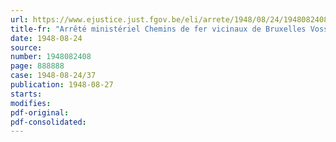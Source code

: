 ```yaml
---
url: https://www.ejustice.just.fgov.be/eli/arrete/1948/08/24/1948082408/justel
title-fr: "Arrêté ministériel Chemins de fer vicinaux de Bruxelles Vossem; Bruxelles Haacht; Bruxelles Humbeek; Bruxelles Wemmel; Bruxelles Alost et Bruxelles Ninove. - Modifications aux tableaux des distances"
date: 1948-08-24
source:
number: 1948082408
page: 888888
case: 1948-08-24/37
publication: 1948-08-27
starts:
modifies:
pdf-original:
pdf-consolidated:
---
```


